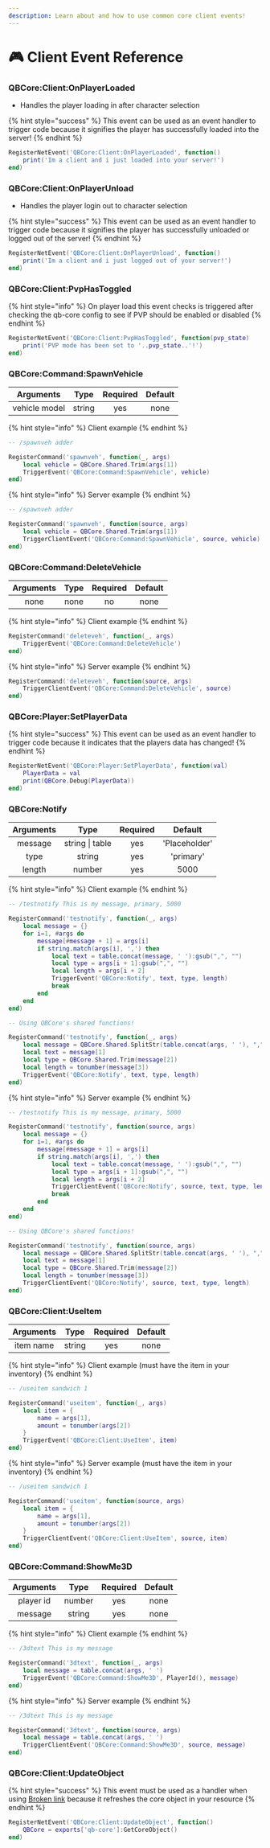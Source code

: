 ```yaml
---
description: Learn about and how to use common core client events!
---
```


# 🎮 Client Event Reference

### QBCore:Client:OnPlayerLoaded

* Handles the player loading in after character selection

{% hint style="success" %}
This event can be used as an event handler to trigger code because it signifies the player has successfully loaded into the server!
{% endhint %}

```lua
RegisterNetEvent('QBCore:Client:OnPlayerLoaded', function()
    print('Im a client and i just loaded into your server!')
end)
```

### QBCore:Client:OnPlayerUnload

* Handles the player login out to character selection

{% hint style="success" %}
This event can be used as an event handler to trigger code because it signifies the player has successfully unloaded or logged out of the server!
{% endhint %}

```lua
RegisterNetEvent('QBCore:Client:OnPlayerUnload', function()
    print('Im a client and i just logged out of your server!')
end)
```

### QBCore:Client:PvpHasToggled

{% hint style="info" %}
On player load this event checks is triggered after checking the qb-core config to see if PVP should be enabled or disabled
{% endhint %}

```lua
RegisterNetEvent('QBCore:Client:PvpHasToggled', function(pvp_state)
    print('PVP mode has been set to '..pvp_state..'!')
end)
```

### QBCore:Command:SpawnVehicle

|   Arguments   |  Type  | Required | Default |
| :-----------: | :----: | :------: | :-----: |
| vehicle model | string |    yes   |   none  |

{% hint style="info" %}
Client example
{% endhint %}

```lua
-- /spawnveh adder

RegisterCommand('spawnveh', function(_, args)
    local vehicle = QBCore.Shared.Trim(args[1])
    TriggerEvent('QBCore:Command:SpawnVehicle', vehicle)
end)
```

{% hint style="info" %}
Server example
{% endhint %}

```lua
-- /spawnveh adder

RegisterCommand('spawnveh', function(source, args)
    local vehicle = QBCore.Shared.Trim(args[1])
    TriggerClientEvent('QBCore:Command:SpawnVehicle', source, vehicle)
end)
```

### QBCore:Command:DeleteVehicle

| Arguments | Type | Required | Default |
| :-------: | :--: | :------: | :-----: |
|    none   | none |    no    |   none  |

{% hint style="info" %}
Client example
{% endhint %}

```lua
RegisterCommand('deleteveh', function(_, args)
    TriggerEvent('QBCore:Command:DeleteVehicle')
end)
```

{% hint style="info" %}
Server example
{% endhint %}

```lua
RegisterCommand('deleteveh', function(source, args)
    TriggerClientEvent('QBCore:Command:DeleteVehicle', source)
end)
```

### QBCore:Player:SetPlayerData

{% hint style="success" %}
This event can be used as an event handler to trigger code because it indicates that the players data has changed!
{% endhint %}

```lua
RegisterNetEvent('QBCore:Player:SetPlayerData', function(val)
    PlayerData = val
    print(QBCore.Debug(PlayerData))
end)
```

### QBCore:Notify

| Arguments |       Type      | Required |    Default    |
| :-------: | :-------------: | :------: | :-----------: |
|  message  | string \| table |    yes   | 'Placeholder' |
|    type   |      string     |    yes   |   'primary'   |
|   length  |      number     |    yes   |      5000     |

{% hint style="info" %}
Client example
{% endhint %}

```lua
-- /testnotify This is my message, primary, 5000

RegisterCommand('testnotify', function(_, args)
    local message = {}
    for i=1, #args do
        message[#message + 1] = args[i]
        if string.match(args[i], ',') then
            local text = table.concat(message, ' '):gsub(",", "")
            local type = args[i + 1]:gsub(",", "")
            local length = args[i + 2]
            TriggerEvent('QBCore:Notify', text, type, length)
            break
        end
    end
end)

-- Using QBCore's shared functions!

RegisterCommand('testnotify', function(_, args)
    local message = QBCore.Shared.SplitStr(table.concat(args, ' '), ",")
    local text = message[1]
    local type = QBCore.Shared.Trim(message[2])
    local length = tonumber(message[3])
    TriggerEvent('QBCore:Notify', text, type, length)
end)
```

{% hint style="info" %}
Server example
{% endhint %}

```lua
-- /testnotify This is my message, primary, 5000

RegisterCommand('testnotify', function(source, args)
    local message = {}
    for i=1, #args do
        message[#message + 1] = args[i]
        if string.match(args[i], ',') then
            local text = table.concat(message, ' '):gsub(",", "")
            local type = args[i + 1]:gsub(",", "")
            local length = args[i + 2]
            TriggerClientEvent('QBCore:Notify', source, text, type, length)
            break
        end
    end
end)

-- Using QBCore's shared functions!

RegisterCommand('testnotify', function(source, args)
    local message = QBCore.Shared.SplitStr(table.concat(args, ' '), ",")
    local text = message[1]
    local type = QBCore.Shared.Trim(message[2])
    local length = tonumber(message[3])
    TriggerClientEvent('QBCore:Notify', source, text, type, length)
end)
```

### QBCore:Client:UseItem

| Arguments |  Type  | Required | Default |
| :-------: | :----: | :------: | :-----: |
| item name | string |    yes   |   none  |

{% hint style="info" %}
Client example (must have the item in your inventory)
{% endhint %}

```lua
-- /useitem sandwich 1

RegisterCommand('useitem', function(_, args)
    local item = {
        name = args[1],
        amount = tonumber(args[2])
    }
    TriggerEvent('QBCore:Client:UseItem', item)
end)
```

{% hint style="info" %}
Server example (must have the item in your inventory)
{% endhint %}

```lua
-- /useitem sandwich 1

RegisterCommand('useitem', function(source, args)
    local item = {
        name = args[1],
        amount = tonumber(args[2])
    }
    TriggerClientEvent('QBCore:Client:UseItem', source, item)
end)
```

### QBCore:Command:ShowMe3D

| Arguments |  Type  | Required | Default |
| :-------: | :----: | :------: | :-----: |
| player id | number |    yes   |   none  |
|  message  | string |    yes   |   none  |

{% hint style="info" %}
Client example
{% endhint %}

```lua
-- /3dtext This is my message

RegisterCommand('3dtext', function(_, args)
    local message = table.concat(args, ' ')
    TriggerEvent('QBCore:Command:ShowMe3D', PlayerId(), message)
end)
```

{% hint style="info" %}
Server example
{% endhint %}

```lua
-- /3dtext This is my message

RegisterCommand('3dtext', function(source, args)
    local message = table.concat(args, ' ')
    TriggerClientEvent('QBCore:Command:ShowMe3D', source, message)
end)
```

### QBCore:Client:UpdateObject

{% hint style="success" %}
This event must be used as a handler when using [Broken link](broken-reference "mention") because it refreshes the core object in your resource
{% endhint %}

```lua
RegisterNetEvent('QBCore:Client:UpdateObject', function()
    QBCore = exports['qb-core']:GetCoreObject()
end)
```

